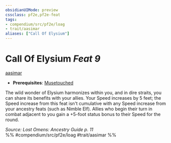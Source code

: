 ```yaml
---
obsidianUIMode: preview
cssclass: pf2e,pf2e-feat
tags:
- compendium/src/pf2e/loag
- trait/aasimar
aliases: ["Call Of Elysium"]
---
```

# Call Of Elysium  *Feat 9*  
[aasimar](/rules/traits/aasimar-apg.md)  

- **Prerequisites**: [Musetouched](/compendium/feats/musetouched-apg.md)

The wild wonder of Elysium harmonizes within you, and in dire straits, you can share its benefits with your allies. Your Speed increases by 5 feet; the Speed increase from this feat isn't cumulative with any Speed increase from your ancestry feats (such as Nimble Elf). Allies who begin their turn in combat adjacent to you gain a +5-foot status bonus to their Speed for the round.

*Source: Lost Omens: Ancestry Guide p. 11*  
%% #compendium/src/pf2e/loag #trait/aasimar %%